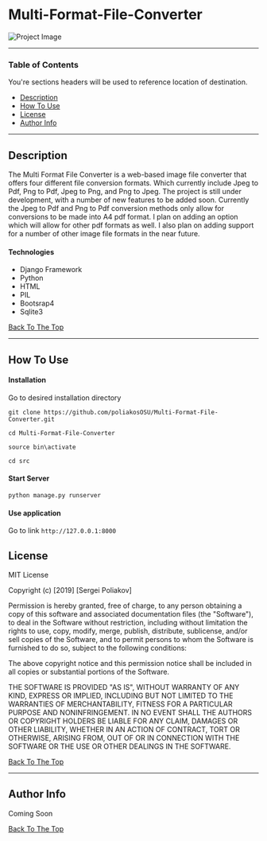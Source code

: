# Multi-Format-File-Converter

![Project Image](https://www.copyrighted.com/uploads/8/8/k/s/uoccd3yawvuytlhjebej_x.png) 



---

### Table of Contents
You're sections headers will be used to reference location of destination.

- [Description](#description)
- [How To Use](#how-to-use)
- [License](#license)
- [Author Info](#author-info)

---

## Description

The Multi Format File Converter is a web-based image file converter that offers four different file conversion formats. Which currently include Jpeg to Pdf, Png to Pdf, Jpeg to Png, and Png to Jpeg. The project is still under development, with a number of new features to be added soon. Currently the Jpeg to Pdf and Png to Pdf conversion methods only allow for conversions to be made into A4 pdf format. I plan on adding an option which will allow for other pdf formats as well. I also plan on adding support for a number of other image file formats in the near future.  

#### Technologies

- Django Framework
- Python 
- HTML
- PIL
- Bootsrap4
- Sqlite3


[Back To The Top](#read-me-template)

---

## How To Use

#### Installation
Go to desired installation directory 

`git clone https://github.com/poliakosOSU/Multi-Format-File-Converter.git`

`cd Multi-Format-File-Converter`

`source bin\activate`

`cd src`

#### Start Server
`python manage.py runserver`

#### Use application
Go to link `http://127.0.0.1:8000`


## License

MIT License

Copyright (c) [2019] [Sergei Poliakov]

Permission is hereby granted, free of charge, to any person obtaining a copy
of this software and associated documentation files (the "Software"), to deal
in the Software without restriction, including without limitation the rights
to use, copy, modify, merge, publish, distribute, sublicense, and/or sell
copies of the Software, and to permit persons to whom the Software is
furnished to do so, subject to the following conditions:

The above copyright notice and this permission notice shall be included in all
copies or substantial portions of the Software.

THE SOFTWARE IS PROVIDED "AS IS", WITHOUT WARRANTY OF ANY KIND, EXPRESS OR
IMPLIED, INCLUDING BUT NOT LIMITED TO THE WARRANTIES OF MERCHANTABILITY,
FITNESS FOR A PARTICULAR PURPOSE AND NONINFRINGEMENT. IN NO EVENT SHALL THE
AUTHORS OR COPYRIGHT HOLDERS BE LIABLE FOR ANY CLAIM, DAMAGES OR OTHER
LIABILITY, WHETHER IN AN ACTION OF CONTRACT, TORT OR OTHERWISE, ARISING FROM,
OUT OF OR IN CONNECTION WITH THE SOFTWARE OR THE USE OR OTHER DEALINGS IN THE
SOFTWARE.

[Back To The Top](#read-me-template)

---

## Author Info
Coming Soon

[Back To The Top](#read-me-template)

